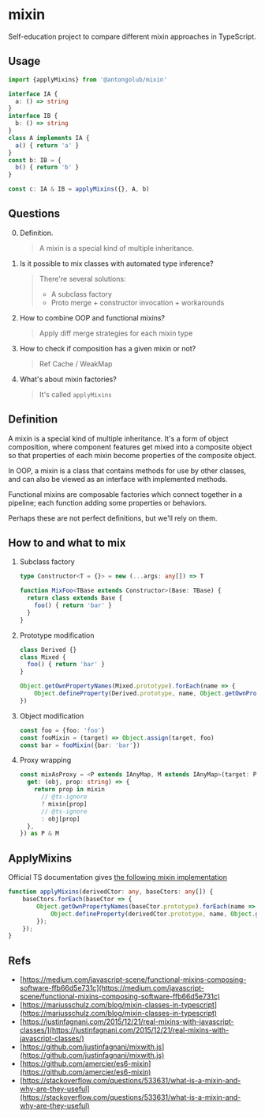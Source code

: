 # mixin
Self-education project to compare different mixin approaches in TypeScript.

## Usage
```typescript
import {applyMixins} from '@antongolub/mixin'

interface IA {
  a: () => string
}
interface IB {
  b: () => string
}
class A implements IA {
  a() { return 'a' }
}
const b: IB = {
  b() { return 'b' }
}

const c: IA & IB = applyMixins({}, A, b)
```

## Questions
0. Definition.
    > A mixin is a special kind of multiple inheritance.
1. Is it possible to mix classes with automated type inference?
    > There're several solutions:
    > * A subclass factory 
    > * Proto merge + constructor invocation + workarounds
2. How to combine OOP and functional mixins?
    > Apply diff merge strategies for each mixin type
3. How to check if composition has a given mixin or not?
    > Ref Cache / WeakMap
4. What's about mixin factories?  
    > It's called `applyMixins`

## Definition
A mixin is a special kind of multiple inheritance. It's a form of object composition, where component features get mixed into a composite object so that properties of each mixin become properties of the composite object.
  
In OOP, a mixin is a class that contains methods for use by other classes, and can also be viewed as an interface with implemented methods.  

Functional mixins are composable factories which connect together in a pipeline; each function adding some properties or behaviors.

Perhaps these are not perfect definitions, but we'll rely on them.

## How to and what to mix
1. Subclass factory
    ```typescript
    type Constructor<T = {}> = new (...args: any[]) => T
    
    function MixFoo<TBase extends Constructor>(Base: TBase) {
      return class extends Base {
        foo() { return 'bar' }
      }
    }
    ```

2. Prototype modification
    ```typescript
    class Derived {}
    class Mixed {
      foo() { return 'bar' }
    }
    
    Object.getOwnPropertyNames(Mixed.prototype).forEach(name => {
        Object.defineProperty(Derived.prototype, name, Object.getOwnPropertyDescriptor(Mixed.prototype, name));
    })
    ```

3. Object modification
    ```typescript
    const foo = {foo: 'foo'}
    const fooMixin = (target) => Object.assign(target, foo)
    const bar = fooMixin({bar: 'bar'})
    ```

4. Proxy wrapping
    ```typescript
    const mixAsProxy = <P extends IAnyMap, M extends IAnyMap>(target: P, mixin: M): P & M => new Proxy(target, {
      get: (obj, prop: string) => {
        return prop in mixin
          // @ts-ignore
          ? mixin[prop]
          // @ts-ignore
          : obj[prop]
      },
    }) as P & M
    ```

## ApplyMixins

 
Official TS documentation gives [the following mixin implementation](https://www.typescriptlang.org/docs/handbook/mixins.html)
```typescript
function applyMixins(derivedCtor: any, baseCtors: any[]) {
    baseCtors.forEach(baseCtor => {
        Object.getOwnPropertyNames(baseCtor.prototype).forEach(name => {
            Object.defineProperty(derivedCtor.prototype, name, Object.getOwnPropertyDescriptor(baseCtor.prototype, name));
        });
    });
}
```



## Refs
* [https://medium.com/javascript-scene/functional-mixins-composing-software-ffb66d5e731c](https://medium.com/javascript-scene/functional-mixins-composing-software-ffb66d5e731c)
* [https://mariusschulz.com/blog/mixin-classes-in-typescript](https://mariusschulz.com/blog/mixin-classes-in-typescript)
* [https://justinfagnani.com/2015/12/21/real-mixins-with-javascript-classes/](https://justinfagnani.com/2015/12/21/real-mixins-with-javascript-classes/)
* [https://github.com/justinfagnani/mixwith.js](https://github.com/justinfagnani/mixwith.js)
* [https://github.com/amercier/es6-mixin](https://github.com/amercier/es6-mixin)
* [https://stackoverflow.com/questions/533631/what-is-a-mixin-and-why-are-they-useful](https://stackoverflow.com/questions/533631/what-is-a-mixin-and-why-are-they-useful)
